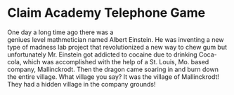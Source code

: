 ﻿# Claim Academy Telephone Game

One day a long time ago there was a  
geniues level mathmetician  named Albert Einstein.
He was inventing a new type of
madness lab project
that revolutionized 
a new way to chew gum 
but unfortunately Mr. Einstein got
addicted to cocaine due to drinking Coca-cola,
which was accomplished with the help of a St. Louis, Mo. based company,
 Mallinckrodt.
 Then the dragon came soaring in and burn down the entire village.
 What village you say? It was the village of Mallinckrodt! They had a hidden village in the company grounds!